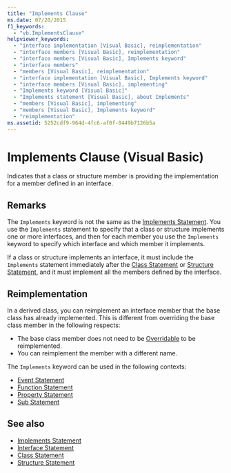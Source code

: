 ```yaml
---
title: "Implements Clause"
ms.date: 07/20/2015
f1_keywords: 
  - "vb.ImplementsClause"
helpviewer_keywords: 
  - "interface implementation [Visual Basic], reimplementation"
  - "interface members [Visual Basic], reimplementation"
  - "interface members [Visual Basic], Implements keyword"
  - "interface members"
  - "members [Visual Basic], reimplementation"
  - "interface implementation [Visual Basic], Implements keyword"
  - "interface members [Visual Basic], implementing"
  - "Implements keyword [Visual Basic]"
  - "Implements statement [Visual Basic], about Implements"
  - "members [Visual Basic], implementing"
  - "members [Visual Basic], Implements keyword"
  - "reimplementation"
ms.assetid: 5252cdf9-964d-4fc6-af0f-0449b7126b5a
---
```

# Implements Clause (Visual Basic)
Indicates that a class or structure member is providing the implementation for a member defined in an interface.  
  
## Remarks  
The `Implements` keyword is not the same as the [Implements Statement](../../../visual-basic/language-reference/statements/implements-statement.md). You use the `Implements` statement to specify that a class or structure implements one or more interfaces, and then for each member you use the `Implements` keyword to specify which interface and which member it implements.

If a class or structure implements an interface, it must include the `Implements` statement immediately after the [Class Statement](../../../visual-basic/language-reference/statements/class-statement.md) or [Structure Statement](../../../visual-basic/language-reference/statements/structure-statement.md), and it must implement all the members defined by the interface.

## Reimplementation  
In a derived class, you can reimplement an interface member that the base class has already implemented. This is different from overriding the base class member in the following respects:

- The base class member does not need to be [Overridable](../../../visual-basic/language-reference/modifiers/overridable.md) to be reimplemented.
- You can reimplement the member with a different name.

The `Implements` keyword can be used in the following contexts:

- [Event Statement](../../../visual-basic/language-reference/statements/event-statement.md)
- [Function Statement](../../../visual-basic/language-reference/statements/function-statement.md)
- [Property Statement](../../../visual-basic/language-reference/statements/property-statement.md)
- [Sub Statement](../../../visual-basic/language-reference/statements/sub-statement.md)  
  
## See also

- [Implements Statement](../../../visual-basic/language-reference/statements/implements-statement.md)
- [Interface Statement](../../../visual-basic/language-reference/statements/interface-statement.md)
- [Class Statement](../../../visual-basic/language-reference/statements/class-statement.md)
- [Structure Statement](../../../visual-basic/language-reference/statements/structure-statement.md)
